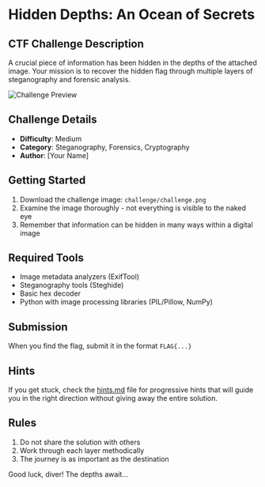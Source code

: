 # Hidden Depths: An Ocean of Secrets

## CTF Challenge Description

A crucial piece of information has been hidden in the depths of the attached image. Your mission is to recover the hidden flag through multiple layers of steganography and forensic analysis.

![Challenge Preview](challenge/preview.jpg)

## Challenge Details
- **Difficulty**: Medium
- **Category**: Steganography, Forensics, Cryptography
- **Author**: [Your Name]

## Getting Started

1. Download the challenge image: `challenge/challenge.png`
2. Examine the image thoroughly - not everything is visible to the naked eye
3. Remember that information can be hidden in many ways within a digital image

## Required Tools
- Image metadata analyzers (ExifTool)
- Steganography tools (Steghide)
- Basic hex decoder
- Python with image processing libraries (PIL/Pillow, NumPy)

## Submission
When you find the flag, submit it in the format `FLAG{...}`

## Hints
If you get stuck, check the [hints.md](hints.md) file for progressive hints that will guide you in the right direction without giving away the entire solution.

## Rules
1. Do not share the solution with others
2. Work through each layer methodically
3. The journey is as important as the destination

Good luck, diver! The depths await...
